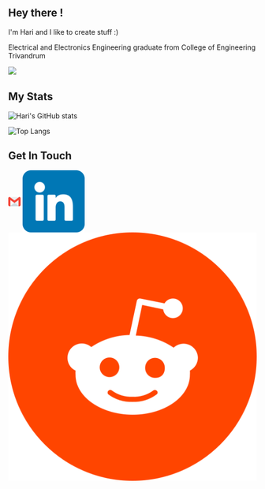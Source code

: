## Hey there ! 

I'm Hari and I like to create stuff :)

Electrical and Electronics Engineering graduate from College of Engineering Trivandrum

![](https://visitor-badge.glitch.me/badge?page_id=harishnkr.harishnkr)

## My Stats
![Hari's GitHub stats](https://github-readme-stats.vercel.app/api?username=harishnkr&show_icons=true&theme=calm&layout=compact)



![Top Langs](https://github-readme-stats.vercel.app/api/top-langs/?username=harishnkr&layout=compact&theme=calm&hide=roff&langs_count=10)

## Get In Touch

 <a href="mailto:hari2menon1234@gmail.com"><img align="center" width="25px" src="/icons/gmail.png"/></a>
<a href="https://www.linkedin.com/in/kharishankar/"><img align="center" width="25%" src="/icons/linkedin.png"/></a></td>
<a href="https://www.reddit.com/user/harishnkr/"><img align="center" src="/icons/reddit.png"/></a></td>

<!---- credits

<a href="https://www.flaticon.com/free-icons/gmail" title="gmail icons">Gmail icons created by Pixel perfect - Flaticon</a>
<a href="https://www.flaticon.com/free-icons/linkedin" title="linkedin icons">Linkedin icons created by riajulislam - Flaticon</a>
<a href="https://www.flaticon.com/free-icons/reddit" title="reddit icons">Reddit icons created by Md Tanvirul Haque - Flaticon</a>
>

